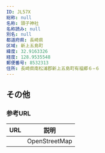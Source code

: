 ```yaml
---
ID: JL57X
総称: null
名称: 頭子神社
名称読み: null
別名: null
都道府県: 長崎県
区域: 新上五島町
緯度: 32.9163326
経度: 128.9535548
郵便番号: 8532313
住所: 長崎県南松浦郡新上五島町有福郷６−６
---
```


## その他

### 参考URL

| URL | 説明          |
| --- | ------------- |
|     | OpenStreetMap |
